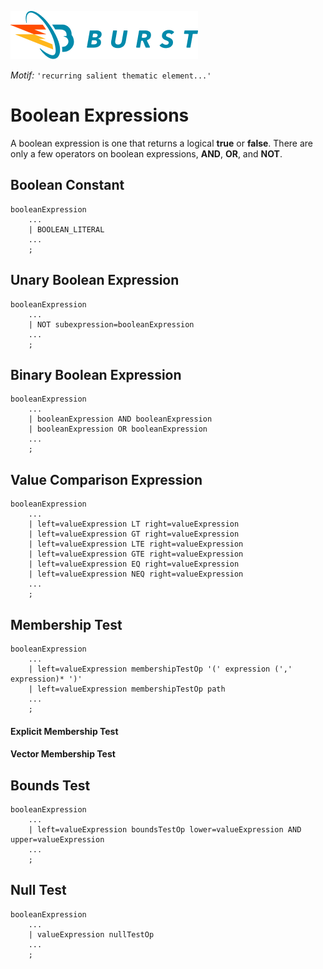 ![Burst](../../documentation/burst_h_small.png "")

_Motif:_ ```'recurring salient thematic element...'```
    
# Boolean Expressions
    
A boolean expression is one that returns a logical __true__ or __false__. There are only a few
operators on boolean expressions, __AND__, __OR__, and __NOT__.


## Boolean Constant
    booleanExpression
        ...
        | BOOLEAN_LITERAL                                  
        ...  
        ;

## Unary Boolean Expression
    booleanExpression
        ...
        | NOT subexpression=booleanExpression                                  
        ...  
        ;
        
## Binary Boolean Expression
    booleanExpression
        ...
        | booleanExpression AND booleanExpression                                   
        | booleanExpression OR booleanExpression                                   
        ...  
        ;
        
## Value Comparison Expression
    booleanExpression
        ...
        | left=valueExpression LT right=valueExpression                         
        | left=valueExpression GT right=valueExpression                          
        | left=valueExpression LTE right=valueExpression                         
        | left=valueExpression GTE right=valueExpression                          
        | left=valueExpression EQ right=valueExpression                          
        | left=valueExpression NEQ right=valueExpression       
        ...  
        ;


## Membership Test
    booleanExpression
        ...
        | left=valueExpression membershipTestOp '(' expression (',' expression)* ')'          
        | left=valueExpression membershipTestOp path                              
        ...  
        ;
#### Explicit Membership Test
#### Vector Membership Test


## Bounds Test
    booleanExpression
        ...
        | left=valueExpression boundsTestOp lower=valueExpression AND upper=valueExpression  
        ...  
        ;

## Null Test
    booleanExpression
        ...
        | valueExpression nullTestOp                                        
        ...  
        ;
